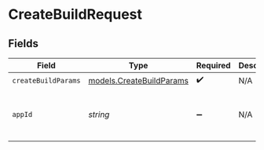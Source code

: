 # CreateBuildRequest


## Fields

| Field                                                      | Type                                                       | Required                                                   | Description                                                | Example                                                    |
| ---------------------------------------------------------- | ---------------------------------------------------------- | ---------------------------------------------------------- | ---------------------------------------------------------- | ---------------------------------------------------------- |
| `createBuildParams`                                        | [models.CreateBuildParams](../models/createbuildparams.md) | :heavy_check_mark:                                         | N/A                                                        |                                                            |
| `appId`                                                    | *string*                                                   | :heavy_minus_sign:                                         | N/A                                                        | app-af469a92-5b45-4565-b3c4-b79878de67d2                   |